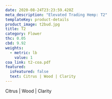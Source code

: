 ```yaml
---
date: 2020-08-24T23:23:59.428Z
meta_description: "Elevated Trading Hemp: T2"
templateKey: product-details
product_image: t2bud.jpg
title: T2
category: Flower
thc: 0.05
cbd: 9.92
weights:
  - metric: lb
    value: 1
coa_link: t2-coa.pdf
featured:
  isFeatured: false
  text: Citrus | Wood | Clarity
---
```

Citrus | Wood | Clarity